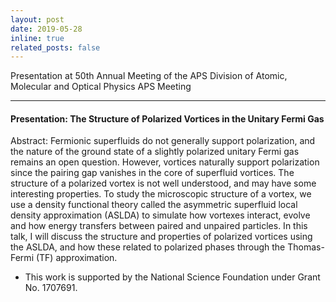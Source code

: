 ```yaml
---
layout: post
date: 2019-05-28 
inline: true
related_posts: false
---
```


 Presentation at 50th Annual Meeting of the APS Division of Atomic, Molecular and Optical Physics APS Meeting

---
#### Presentation: The Structure of Polarized Vortices in the Unitary Fermi Gas

Abstract:
 Fermionic superfluids do not generally support polarization, and the nature of the ground state of a slightly polarized unitary Fermi gas remains an open question. However, vortices naturally support polarization since the pairing gap vanishes in the core of superfluid vortices. The structure of a polarized vortex is not well understood, and may have some interesting properties. To study the microscopic structure of a vortex, we use a density functional theory called the asymmetric superfluid local density approximation (ASLDA) to simulate how vortexes interact, evolve and how energy transfers between paired and unpaired particles. In this talk, I will discuss the structure and properties of polarized vortices using the ASLDA, and how these related to polarized phases through the Thomas-Fermi (TF) approximation.

* This work is supported by the National Science Foundation under Grant No. 1707691.